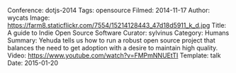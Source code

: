 Conference: dotjs-2014
Tags: opensource
Filmed: 2014-11-17
Author: wycats
Image: https://farm8.staticflickr.com/7554/15214128443_47d18d5911_k_d.jpg
Title: A guide to Indie Open Source Software
Curator: sylvinus
Category: Humans
Summary: Yehuda tells us how to run a robust open source project that balances the need to get adoption with a desire to maintain high quality.
Video: https://www.youtube.com/watch?v=FMPmNNUEtTI
Template: talk
Date: 2015-01-20
